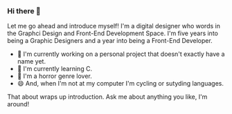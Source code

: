 ### Hi there 👋

Let me go ahead and introduce myself! I'm a digital designer who words in the Graphci Design and Front-End Development Space. I'm five years into being a Graphic Designers and a year into being a Front-End Developer.

- 🔭 I'm currently working on a personal project that doesn't exactly have a name yet.
- 🌱 I'm currently learning C.
- 💬 I'm a horror genre lover.
- 😄 And, when I'm not at my computer I'm cycling or sutyding languages.  

That about wraps up introduction. Ask me about anything you like, I'm around! 

